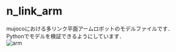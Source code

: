 # n_link_arm
mujocoにおける多リンク平面アームロボットのモデルファイルです．  
Pythonでモデルを検証できるようにしています．  
![arm](https://user-images.githubusercontent.com/38512593/214514775-75849ade-ada5-420c-a026-d0efdd4b3975.png)
